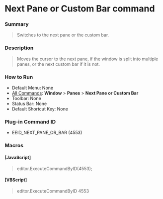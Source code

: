 # Next Pane or Custom Bar command

### Summary

> Switches to the next pane or the custom bar.

### Description

> Moves the cursor to the next pane, if the window is split into multiple panes, or the next custom bar if it is not.

### How to Run

- Default Menu: None
- [All Commands](../tools/all_commands): **Window**
\> **Panes**
\> **Next Pane or Custom Bar**
- Toolbar: None
- Status Bar: None
- Default Shortcut Key: None

### Plug-in Command ID

- EEID\_NEXT\_PANE\_OR\_BAR (4553)

### Macros

#### \[JavaScript\]

> editor.ExecuteCommandByID(4553);

#### \[VBScript\]

> editor.ExecuteCommandByID 4553
